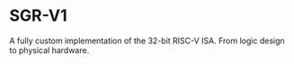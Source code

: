 # SGR-V1
A fully custom implementation of the 32-bit RISC-V ISA. From logic design to physical hardware.
